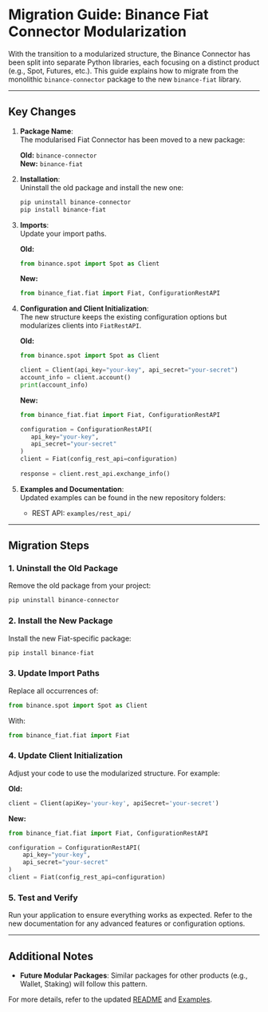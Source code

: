 # Migration Guide: Binance Fiat Connector Modularization

With the transition to a modularized structure, the Binance Connector has been split into separate Python libraries, each focusing on a distinct product (e.g., Spot, Futures, etc.). This guide explains how to migrate from the monolithic `binance-connector` package to the new `binance-fiat` library.

---

## Key Changes

1. **Package Name**:  
   The modularised Fiat Connector has been moved to a new package:

   **Old:** `binance-connector`  
   **New:** `binance-fiat`

2. **Installation**:  
   Uninstall the old package and install the new one:

   ```bash
   pip uninstall binance-connector
   pip install binance-fiat
   ```

3. **Imports**:  
   Update your import paths.  

   **Old:**

   ```python
   from binance.spot import Spot as Client
   ```

   **New:**

   ```python
   from binance_fiat.fiat import Fiat, ConfigurationRestAPI
   ```

4. **Configuration and Client Initialization**:  
   The new structure keeps the existing configuration options but modularizes clients into `FiatRestAPI`.  

   **Old:**

   ```python
   from binance.spot import Spot as Client

   client = Client(api_key="your-key", api_secret="your-secret")
   account_info = client.account()
   print(account_info)
   ```

   **New:**

   ```python
   from binance_fiat.fiat import Fiat, ConfigurationRestAPI

   configuration = ConfigurationRestAPI(
      api_key="your-key",
      api_secret="your-secret"
   )
   client = Fiat(config_rest_api=configuration)
      
   response = client.rest_api.exchange_info()
   ```

5. **Examples and Documentation**:  
   Updated examples can be found in the new repository folders:
   - REST API: `examples/rest_api/`

---

## Migration Steps

### 1. Uninstall the Old Package

Remove the old package from your project:

```bash
pip uninstall binance-connector
```

### 2. Install the New Package

Install the new Fiat-specific package:

```bash
pip install binance-fiat
```

### 3. Update Import Paths

Replace all occurrences of:

```python
from binance.spot import Spot as Client
```

With:

```python
from binance_fiat.fiat import Fiat
```

### 4. Update Client Initialization

Adjust your code to use the modularized structure. For example:

**Old:**

```python
client = Client(apiKey='your-key', apiSecret='your-secret')
```

**New:**

```python
from binance_fiat.fiat import Fiat, ConfigurationRestAPI

configuration = ConfigurationRestAPI(
    api_key="your-key",
    api_secret="your-secret"
)
client = Fiat(config_rest_api=configuration)
```

### 5. Test and Verify

Run your application to ensure everything works as expected. Refer to the new documentation for any advanced features or configuration options.

---

## Additional Notes

- **Future Modular Packages**: Similar packages for other products (e.g., Wallet, Staking) will follow this pattern.

For more details, refer to the updated [README](../README.md) and [Examples](../examples/).
